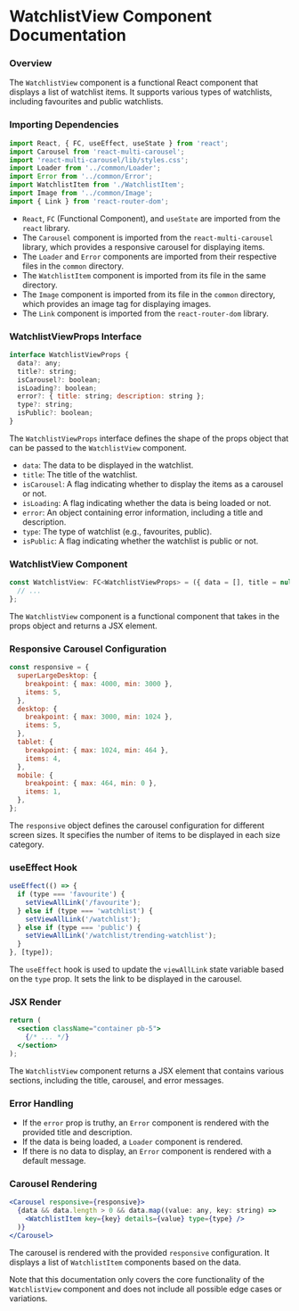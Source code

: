 **WatchlistView Component Documentation**
=============================================

### Overview

The `WatchlistView` component is a functional React component that displays a list of watchlist items. It supports various types of watchlists, including favourites and public watchlists.

### Importing Dependencies

```jsx
import React, { FC, useEffect, useState } from 'react';
import Carousel from 'react-multi-carousel';
import 'react-multi-carousel/lib/styles.css';
import Loader from '../common/Loader';
import Error from '../common/Error';
import WatchlistItem from './WatchlistItem';
import Image from '../common/Image';
import { Link } from 'react-router-dom';
```

* `React`, `FC` (Functional Component), and `useState` are imported from the `react` library.
* The `Carousel` component is imported from the `react-multi-carousel` library, which provides a responsive carousel for displaying items.
* The `Loader` and `Error` components are imported from their respective files in the `common` directory.
* The `WatchlistItem` component is imported from its file in the same directory.
* The `Image` component is imported from its file in the `common` directory, which provides an image tag for displaying images.
* The `Link` component is imported from the `react-router-dom` library.

### WatchlistViewProps Interface

```jsx
interface WatchlistViewProps {
  data?: any;
  title?: string;
  isCarousel?: boolean;
  isLoading?: boolean;
  error?: { title: string; description: string };
  type?: string;
  isPublic?: boolean;
}
```

The `WatchlistViewProps` interface defines the shape of the props object that can be passed to the `WatchlistView` component.

* `data`: The data to be displayed in the watchlist.
* `title`: The title of the watchlist.
* `isCarousel`: A flag indicating whether to display the items as a carousel or not.
* `isLoading`: A flag indicating whether the data is being loaded or not.
* `error`: An object containing error information, including a title and description.
* `type`: The type of watchlist (e.g., favourites, public).
* `isPublic`: A flag indicating whether the watchlist is public or not.

### WatchlistView Component

```jsx
const WatchlistView: FC<WatchlistViewProps> = ({ data = [], title = null, isLoading = false, error = { title: "", description: "" }, type = "watchlist", isPublic = false, isCarousel = false }) => {
  // ...
};
```

The `WatchlistView` component is a functional component that takes in the props object and returns a JSX element.

### Responsive Carousel Configuration

```jsx
const responsive = {
  superLargeDesktop: {
    breakpoint: { max: 4000, min: 3000 },
    items: 5,
  },
  desktop: {
    breakpoint: { max: 3000, min: 1024 },
    items: 5,
  },
  tablet: {
    breakpoint: { max: 1024, min: 464 },
    items: 4,
  },
  mobile: {
    breakpoint: { max: 464, min: 0 },
    items: 1,
  },
};
```

The `responsive` object defines the carousel configuration for different screen sizes. It specifies the number of items to be displayed in each size category.

### useEffect Hook

```jsx
useEffect(() => {
  if (type === 'favourite') {
    setViewAllLink('/favourite');
  } else if (type === 'watchlist') {
    setViewAllLink('/watchlist');
  } else if (type === 'public') {
    setViewAllLink('/watchlist/trending-watchlist');
  }
}, [type]);
```

The `useEffect` hook is used to update the `viewAllLink` state variable based on the `type` prop. It sets the link to be displayed in the carousel.

### JSX Render

```jsx
return (
  <section className="container pb-5">
    {/* ... */}
  </section>
);
```

The `WatchlistView` component returns a JSX element that contains various sections, including the title, carousel, and error messages.

### Error Handling

* If the `error` prop is truthy, an `Error` component is rendered with the provided title and description.
* If the data is being loaded, a `Loader` component is rendered.
* If there is no data to display, an `Error` component is rendered with a default message.

### Carousel Rendering

```jsx
<Carousel responsive={responsive}>
  {data && data.length > 0 && data.map((value: any, key: string) =>
    <WatchlistItem key={key} details={value} type={type} />
  )}
</Carousel>
```

The carousel is rendered with the provided `responsive` configuration. It displays a list of `WatchlistItem` components based on the data.

Note that this documentation only covers the core functionality of the `WatchlistView` component and does not include all possible edge cases or variations.